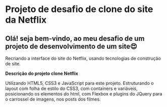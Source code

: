 # Projeto de desafio de clone do site da Netflix #

## Olá! seja bem-vindo, ao meu desafio de um projeto de desenvolvimento de um site😍 ##

Recriando a interface do site do Netflix, usando tecnologias de construção de site.

**Descrição do projeto clone Netflix**

Utilizando HTML5, CSS3 e JavaScript para este projeto. Estruturando o layout com folha de estilo do CSS3, com containers e variáveis, posicionando os elementos do html, com Flexbox e plugins do JQuery para o carrossel de imagens, nos posts dos filmes.
